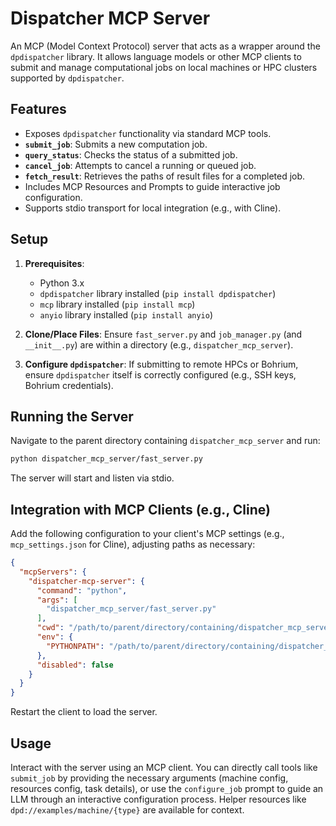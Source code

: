 # Dispatcher MCP Server

An MCP (Model Context Protocol) server that acts as a wrapper around the `dpdispatcher` library. It allows language models or other MCP clients to submit and manage computational jobs on local machines or HPC clusters supported by `dpdispatcher`.

## Features

*   Exposes `dpdispatcher` functionality via standard MCP tools.
*   **`submit_job`**: Submits a new computation job.
*   **`query_status`**: Checks the status of a submitted job.
*   **`cancel_job`**: Attempts to cancel a running or queued job.
*   **`fetch_result`**: Retrieves the paths of result files for a completed job.
*   Includes MCP Resources and Prompts to guide interactive job configuration.
*   Supports stdio transport for local integration (e.g., with Cline).

## Setup

1.  **Prerequisites**:
    *   Python 3.x
    *   `dpdispatcher` library installed (`pip install dpdispatcher`)
    *   `mcp` library installed (`pip install mcp`)
    *   `anyio` library installed (`pip install anyio`)

2.  **Clone/Place Files**: Ensure `fast_server.py` and `job_manager.py` (and `__init__.py`) are within a directory (e.g., `dispatcher_mcp_server`).

3.  **Configure `dpdispatcher`**: If submitting to remote HPCs or Bohrium, ensure `dpdispatcher` itself is correctly configured (e.g., SSH keys, Bohrium credentials).

## Running the Server

Navigate to the parent directory containing `dispatcher_mcp_server` and run:

```bash
python dispatcher_mcp_server/fast_server.py
```

The server will start and listen via stdio.

## Integration with MCP Clients (e.g., Cline)

Add the following configuration to your client's MCP settings (e.g., `mcp_settings.json` for Cline), adjusting paths as necessary:

```json
{
  "mcpServers": {
    "dispatcher-mcp-server": {
      "command": "python",
      "args": [
        "dispatcher_mcp_server/fast_server.py"
      ],
      "cwd": "/path/to/parent/directory/containing/dispatcher_mcp_server",
      "env": {
        "PYTHONPATH": "/path/to/parent/directory/containing/dispatcher_mcp_server"
      },
      "disabled": false
    }
  }
}
```

Restart the client to load the server.

## Usage

Interact with the server using an MCP client. You can directly call tools like `submit_job` by providing the necessary arguments (machine config, resources config, task details), or use the `configure_job` prompt to guide an LLM through an interactive configuration process. Helper resources like `dpd://examples/machine/{type}` are available for context.
